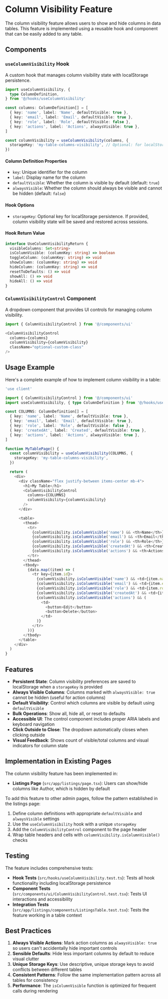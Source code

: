# Column Visibility Feature

The column visibility feature allows users to show and hide columns in data tables. This feature is implemented using a reusable hook and component that can be easily added to any table.

## Components

### `useColumnVisibility` Hook

A custom hook that manages column visibility state with localStorage persistence.

```typescript
import useColumnVisibility, {
  type ColumnDefinition,
} from '@/hooks/useColumnVisibility'

const columns: ColumnDefinition[] = [
  { key: 'name', label: 'Name', defaultVisible: true },
  { key: 'email', label: 'Email', defaultVisible: true },
  { key: 'role', label: 'Role', defaultVisible: false },
  { key: 'actions', label: 'Actions', alwaysVisible: true },
]

const columnVisibility = useColumnVisibility(columns, {
  storageKey: 'my-table-columns-visibility', // Optional: for localStorage persistence
})
```

#### Column Definition Properties

- `key`: Unique identifier for the column
- `label`: Display name for the column
- `defaultVisible`: Whether the column is visible by default (default: `true`)
- `alwaysVisible`: Whether the column should always be visible and cannot be hidden (default: `false`)

#### Hook Options

- `storageKey`: Optional key for localStorage persistence. If provided, column visibility state will be saved and restored across sessions.

#### Hook Return Value

```typescript
interface UseColumnVisibilityReturn {
  visibleColumns: Set<string>
  isColumnVisible: (columnKey: string) => boolean
  toggleColumn: (columnKey: string) => void
  showColumn: (columnKey: string) => void
  hideColumn: (columnKey: string) => void
  resetToDefaults: () => void
  showAll: () => void
  hideAll: () => void
}
```

### `ColumnVisibilityControl` Component

A dropdown component that provides UI controls for managing column visibility.

```typescript
import { ColumnVisibilityControl } from '@/components/ui'

<ColumnVisibilityControl
  columns={columns}
  columnVisibility={columnVisibility}
  className="optional-custom-class"
/>
```

## Usage Example

Here's a complete example of how to implement column visibility in a table:

```typescript
'use client'

import { ColumnVisibilityControl } from '@/components/ui'
import useColumnVisibility, { type ColumnDefinition } from '@/hooks/useColumnVisibility'

const COLUMNS: ColumnDefinition[] = [
  { key: 'name', label: 'Name', defaultVisible: true },
  { key: 'email', label: 'Email', defaultVisible: true },
  { key: 'role', label: 'Role', defaultVisible: false },
  { key: 'createdAt', label: 'Created', defaultVisible: true },
  { key: 'actions', label: 'Actions', alwaysVisible: true },
]

function MyTablePage() {
  const columnVisibility = useColumnVisibility(COLUMNS, {
    storageKey: 'my-table-columns-visibility',
  })

  return (
    <div>
      <div className="flex justify-between items-center mb-4">
        <h1>My Table</h1>
        <ColumnVisibilityControl
          columns={COLUMNS}
          columnVisibility={columnVisibility}
        />
      </div>

      <table>
        <thead>
          <tr>
            {columnVisibility.isColumnVisible('name') && <th>Name</th>}
            {columnVisibility.isColumnVisible('email') && <th>Email</th>}
            {columnVisibility.isColumnVisible('role') && <th>Role</th>}
            {columnVisibility.isColumnVisible('createdAt') && <th>Created</th>}
            {columnVisibility.isColumnVisible('actions') && <th>Actions</th>}
          </tr>
        </thead>
        <tbody>
          {data.map((item) => (
            <tr key={item.id}>
              {columnVisibility.isColumnVisible('name') && <td>{item.name}</td>}
              {columnVisibility.isColumnVisible('email') && <td>{item.email}</td>}
              {columnVisibility.isColumnVisible('role') && <td>{item.role}</td>}
              {columnVisibility.isColumnVisible('createdAt') && <td>{item.createdAt}</td>}
              {columnVisibility.isColumnVisible('actions') && (
                <td>
                  <button>Edit</button>
                  <button>Delete</button>
                </td>
              )}
            </tr>
          ))}
        </tbody>
      </table>
    </div>
  )
}
```

## Features

- **Persistent State**: Column visibility preferences are saved to localStorage when a `storageKey` is provided
- **Always Visible Columns**: Columns marked with `alwaysVisible: true` cannot be hidden (useful for action columns)
- **Default Visibility**: Control which columns are visible by default using `defaultVisible`
- **Bulk Operations**: Show all, hide all, or reset to defaults
- **Accessible UI**: The control component includes proper ARIA labels and keyboard navigation
- **Click Outside to Close**: The dropdown automatically closes when clicking outside
- **Visual Feedback**: Shows count of visible/total columns and visual indicators for column state

## Implementation in Existing Pages

The column visibility feature has been implemented in:

- **Listings Page** (`src/app/listings/page.tsx`): Users can show/hide columns like Author, which is hidden by default

To add this feature to other admin pages, follow the pattern established in the listings page:

1. Define column definitions with appropriate `defaultVisible` and `alwaysVisible` settings
2. Use the `useColumnVisibility` hook with a unique `storageKey`
3. Add the `ColumnVisibilityControl` component to the page header
4. Wrap table headers and cells with `columnVisibility.isColumnVisible()` checks

## Testing

The feature includes comprehensive tests:

- **Hook Tests** (`src/hooks/useColumnVisibility.test.ts`): Tests all hook functionality including localStorage persistence
- **Component Tests** (`src/components/ui/ColumnVisibilityControl.test.tsx`): Tests UI interactions and accessibility
- **Integration Tests** (`src/app/listings/components/ListingsTable.test.tsx`): Tests the feature working in a table context

## Best Practices

1. **Always Visible Actions**: Mark action columns as `alwaysVisible: true` so users can't accidentally hide important controls
2. **Sensible Defaults**: Hide less important columns by default to reduce visual clutter
3. **Unique Storage Keys**: Use descriptive, unique storage keys to avoid conflicts between different tables
4. **Consistent Patterns**: Follow the same implementation pattern across all tables for consistency
5. **Performance**: The `isColumnVisible` function is optimized for frequent calls during rendering
